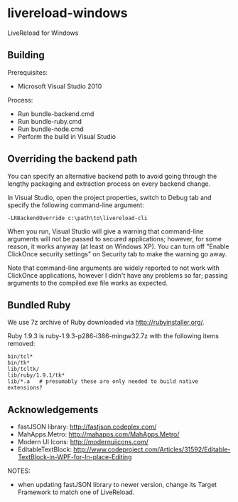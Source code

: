 livereload-windows
==================

LiveReload for Windows


## Building

Prerequisites:

* Microsoft Visual Studio 2010

Process:

* Run bundle-backend.cmd
* Run bundle-ruby.cmd
* Run bundle-node.cmd
* Perform the build in Visual Studio


## Overriding the backend path

You can specify an alternative backend path to avoid going through the lengthy packaging and extraction process on every backend change.

In Visual Studio, open the project properties, switch to Debug tab and specify the following command-line argument:

    -LRBackendOverride c:\path\to\livereload-cli

When you run, Visual Studio will give a warning that command-line arguments will not be passed to secured applications; however, for some reason, it works anyway (at least on Windows XP). You can turn off "Enable ClickOnce security settings" on Security tab to make the warning go away.

Note that command-line arguments are widely reported to not work with ClickOnce applications, however I didn't have any problems so far; passing arguments to the compiled exe file works as expected.


## Bundled Ruby

We use 7z archive of Ruby downloaded via http://rubyinstaller.org/.

Ruby 1.9.3 is ruby-1.9.3-p286-i386-mingw32.7z with the following items removed:

	bin/tcl*
	bin/tk*
	lib/tcltk/
	lib/ruby/1.9.1/tk*
	lib/*.a   # presumably these are only needed to build native extensions?


## Acknowledgements

* fastJSON library:      http://fastjson.codeplex.com/
* MahApps.Metro:         http://mahapps.com/MahApps.Metro/
* Modern UI Icons:       http://modernuiicons.com/
* EditableTextBlock:     http://www.codeproject.com/Articles/31592/Editable-TextBlock-in-WPF-for-In-place-Editing

NOTES:

* when updating fastJSON library to newer version, change its Target Framework to match one of LiveReload.
